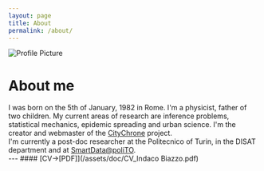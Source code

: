 ```yaml
---
layout: page
title: About
permalink: /about/
---
```


<img src="{{ site.baseurl }}/assets/profile-ocadni.jpg" title="Profile Picture" class="profile">

# About me
<div class = "text">
I was born on the 5th of January, 1982 in Rome. I'm a physicist, father of two children.
My current areas of research are inference problems, statistical mechanics, epidemic spreading and urban science.
I'm the creator and webmaster of the <a href = "htttp://www.citychrone.org" target="_blank">CityChrone</a> project.
<br>
I'm currently a post-doc researcher at the Politecnico of Turin, in the DISAT department and
at <a href="https://smartdata.polito.it/" target="_blank">SmartData@poliTO</a>.
</div>
---
#### [CV->[PDF]](/assets/doc/CV_Indaco Biazzo.pdf)
